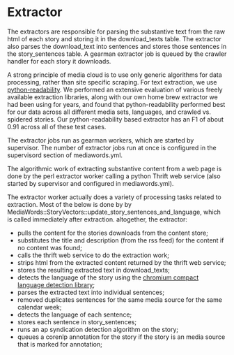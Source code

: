 Extractor
=========

The extractors are responsible for parsing the substantive text from the raw html of each story and storing it in the
download_texts table.  The extractor also parses the download_text into sentences and stores those sentences in the
story_sentences table.  A gearman extractor job is queued by the crawler handler for each story it downloads.

A strong principle of media cloud is to use only generic algorithms for data processing, rather than site specific
scraping.  For text extraction, we use [python-readability](https://github.com/timbertson/python-readability).  We
performed an extensive evaluation of various freely available extraction libraries, along with our own home brew
extractor we had been using for years, and found that python-readability performed best for our data across all
different media sets, languages, and crawled vs. spidered stories.  Our python-readability based extractor has an F1
of about 0.91 across all of these test cases.

The extractor jobs run as gearman workers, which are started by supervisor.  The number of extractor jobs run at once
is configured in the supervisord section of mediawords.yml.

The algorithmic work of extracting substantive content from a web page is done by the perl extractor worker calling a
python Thrift  web service (also started by supervisor and configured in mediawords.yml).

The extractor worker actually does a variety of processing tasks related to extraction.  Most of the below is done by
by MediaWords::StoryVectors::update_story_sentences_and_language, which is called immediately after extraction.
altogether, the extractor:

* pulls the content for the stories downloads from the content store;
* substitutes the title and description (from the rss feed) for the content if no content was found;
* calls the thrift web service to do the extraction work;
* strips html from the extracted content returned by the thrift web service;
* stores the resulting extracted text in download_texts;
* detects the language of the story using the [chromium compact language
  detection library](https://github.com/mikemccand/chromium-compact-language-detector);
* parses the extracted text into individual sentences;
* removed duplicates sentences for the same media source for the same calendar week;
* detects the language of each sentence;
* stores each sentence in story_sentences;
* runs an ap syndication detection algorithm on the story;
* queues a corenlp annotation for the story if the story is an media source that is marked for annotation;
